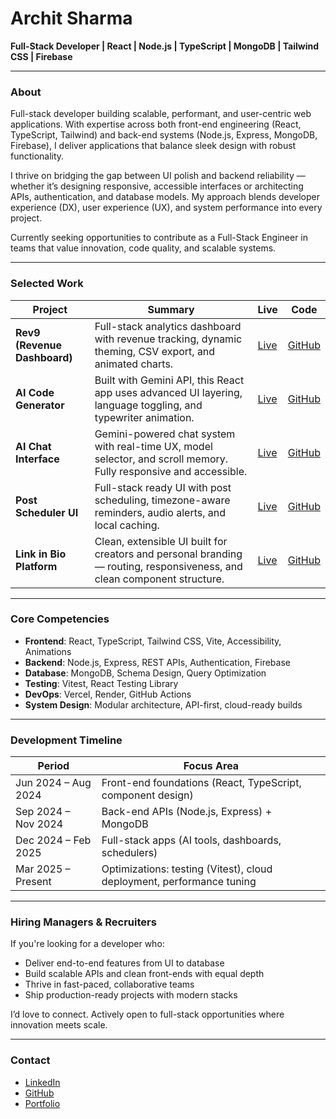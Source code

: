 # Archit Sharma

**Full-Stack Developer | React | Node.js | TypeScript | MongoDB | Tailwind CSS | Firebase**

---

### About

Full-stack developer building scalable, performant, and user-centric web applications. With expertise across both front-end engineering (React, TypeScript, Tailwind) and back-end systems (Node.js, Express, MongoDB, Firebase), I deliver applications that balance sleek design with robust functionality.

I thrive on bridging the gap between UI polish and backend reliability — whether it’s designing responsive, accessible interfaces or architecting APIs, authentication, and database models. My approach blends developer experience (DX), user experience (UX), and system performance into every project.

Currently seeking opportunities to contribute as a Full-Stack Engineer in teams that value innovation, code quality, and scalable systems.

---

### Selected Work

| Project                           | Summary                                                                                                                 | Live                                                   | Code                                                        |
| --------------------------------- | ----------------------------------------------------------------------------------------------------------------------- | ------------------------------------------------------ | ----------------------------------------------------------- |
| **Rev9 (Revenue Dashboard)** | Full-stack analytics dashboard with revenue tracking, dynamic theming, CSV export, and animated charts.                      | [Live](https://revenue-dashboard-beige.vercel.app/) | [GitHub](https://github.com/archit-react/rev9)   |
| **AI Code Generator**             | Built with Gemini API, this React app uses advanced UI layering, language toggling, and typewriter animation.           | [Live](https://ai-code-generator-navy.vercel.app/)     | [GitHub](https://github.com/archit-react/AI-Code-Generator) |
| **AI Chat Interface**             | Gemini-powered chat system with real-time UX, model selector, and scroll memory. Fully responsive and accessible.       | [Live](https://ai-chat-bot-app-seven.vercel.app/)      | [GitHub](https://github.com/archit-react/AI-ChatBot)        |
| **Post Scheduler UI**             | Full-stack ready UI with post scheduling, timezone-aware reminders, audio alerts, and local caching.                    | [Live](https://post-scheduler-ui.vercel.app/)          | [GitHub](https://github.com/archit-react/Post-Scheduler-UI) |
| **Link in Bio Platform**          | Clean, extensible UI built for creators and personal branding — routing, responsiveness, and clean component structure. | [Live](https://linkinbio-app.vercel.app/)              | [GitHub](https://github.com/archit-react/link-in-bio-app)   |

---

### Core Competencies

- **Frontend**: React, TypeScript, Tailwind CSS, Vite, Accessibility, Animations
- **Backend**: Node.js, Express, REST APIs, Authentication, Firebase
- **Database**: MongoDB, Schema Design, Query Optimization
- **Testing**: Vitest, React Testing Library
- **DevOps**: Vercel, Render, GitHub Actions
- **System Design**: Modular architecture, API-first, cloud-ready builds


---

### Development Timeline

| Period              | Focus Area                                                            |
| ------------------- | --------------------------------------------------------------------- |
| Jun 2024 – Aug 2024 | Front-end foundations (React, TypeScript, component design)           |
| Sep 2024 – Nov 2024 | Back-end APIs (Node.js, Express) + MongoDB                            |
| Dec 2024 – Feb 2025 | Full-stack apps (AI tools, dashboards, schedulers)                    |
| Mar 2025 – Present  | Optimizations: testing (Vitest), cloud deployment, performance tuning |



---

### Hiring Managers & Recruiters

If you're looking for a developer who:

- Deliver end-to-end features from UI to database
- Build scalable APIs and clean front-ends with equal depth
- Thrive in fast-paced, collaborative teams
- Ship production-ready projects with modern stacks

I’d love to connect. Actively open to full-stack opportunities where innovation meets scale.

---

### Contact

- [LinkedIn](https://www.linkedin.com/in/archit-react)
- [GitHub](https://github.com/archit-react)
- [Portfolio](https://portfolio-archit-three.vercel.app)

